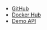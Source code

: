 - [GitHub](https://github.com/ember-nexus/api)
- [Docker Hub](https://hub.docker.com/r/embernexus/api)
- [Demo API](https://reference-dataset.ember-nexus.dev/)
